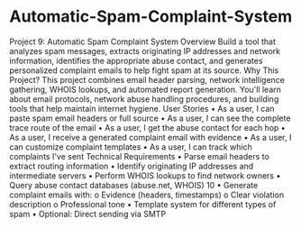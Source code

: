 # Automatic-Spam-Complaint-System
Project 9: Automatic Spam Complaint System
Overview
Build a tool that analyzes spam messages, extracts originating IP addresses and network
information, identifies the appropriate abuse contact, and generates personalized complaint
emails to help fight spam at its source.
Why This Project?
This project combines email header parsing, network intelligence gathering, WHOIS lookups, and
automated report generation. You'll learn about email protocols, network abuse handling
procedures, and building tools that help maintain internet hygiene.
User Stories
• As a user, I can paste spam email headers or full source
• As a user, I can see the complete trace route of the email
• As a user, I get the abuse contact for each hop
• As a user, I receive a generated complaint email with evidence
• As a user, I can customize complaint templates
• As a user, I can track which complaints I've sent
Technical Requirements
• Parse email headers to extract routing information
• Identify originating IP addresses and intermediate servers
• Perform WHOIS lookups to find network owners
• Query abuse contact databases (abuse.net, WHOIS)
10
• Generate complaint emails with:
o Evidence (headers, timestamps)
o Clear violation description
o Professional tone
• Template system for different types of spam
• Optional: Direct sending via SMTP
